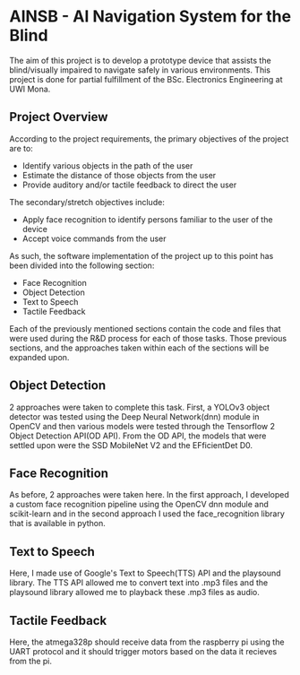 # AINSB - AI Navigation System for the Blind
The aim of this project is to develop a prototype device that assists the blind/visually impaired to navigate safely in various environments. This project is done for partial fulfillment of the BSc. Electronics Engineering at UWI Mona.

## Project Overview
According to the project requirements, the primary objectives of the project are to:
* Identify various objects in the path of the user
* Estimate the distance of those objects from the user
* Provide auditory and/or tactile feedback to direct the user

The secondary/stretch objectives include:
* Apply face recognition to identify persons familiar to the user of the device 
* Accept voice commands from the user 

As such, the software implementation of the project up to this point has been divided into the following section:
* Face Recognition
* Object Detection
* Text to Speech
* Tactile Feedback

Each of the previously mentioned sections contain the code and files that were used during the R&D process for each of those tasks. Those previous sections, and the approaches taken within each of the sections will be expanded upon.

## Object Detection
2 approaches were taken to complete this task. First, a YOLOv3 object detector was tested using the Deep Neural Network(dnn) module in OpenCV and then various models were tested through the Tensorflow 2 Object Detection API(OD API). From the OD API, the models that were settled upon were the SSD MobileNet V2 and the EFficientDet D0.

## Face Recognition
As before, 2 approaches were taken here. In the first approach, I developed a custom face recognition pipeline using the OpenCV dnn module and scikit-learn and in the second approach I used the face_recognition library that is available in python.

## Text to Speech
Here, I made use of Google's Text to Speech(TTS) API and the playsound library. The TTS API allowed me to convert text into .mp3 files and the playsound library allowed me to playback these .mp3 files as audio.

## Tactile Feedback
Here, the atmega328p should receive data from the raspberry pi using the UART protocol and it should trigger motors based on the data it recieves from the pi.
